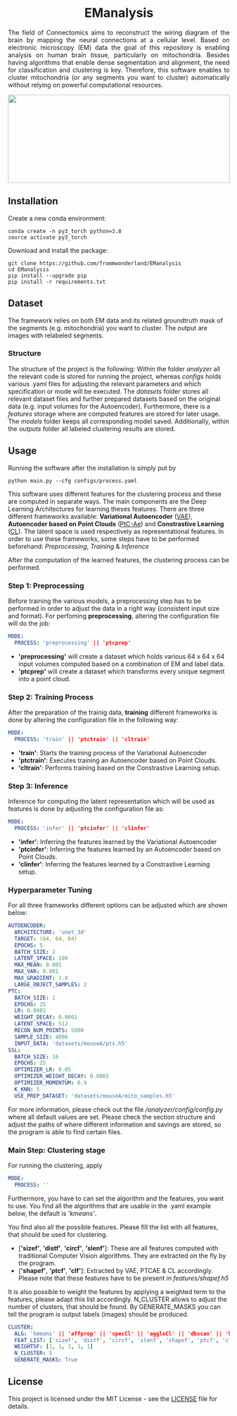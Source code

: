 <h1 align="center">
  <b>EManalysis</b><br>
</h1>

<p align="justify">
The field of Connectomics aims to reconstruct the wiring diagram of the brain by mapping the neural connections at a cellular level. Based on electronic microscopy (EM) data the goal of this repository is enabling analysis on human brain tissue, particularly on mitochondria. Besides having algorithms that enable dense segmentation and alignment, the need for classification and clustering is key. Therefore, this software enables to cluster mitochondria (or any segments you want to cluster) automatically without relying on powerful computational resources.
</p>


<p align="center">
  <img width="100%" height="200" src="https://github.com/frommwonderland/EManalysis/blob/main/resources/croped_gt_5_em_220.png">
</p>

## Installation
Create a new conda environment:
```
conda create -n py3_torch python=3.8
source activate py3_torch
```

Download and install the package:
```
git clone https://github.com/frommwonderland/EManalysis
cd EManalysis
pip install --upgrade pip
pip install -r requirements.txt
```

## Dataset
The framework relies on both EM data and its related groundtruth mask of the segments (e.g. mitochondria) you want to cluster. The output are images with relabeled segments.

### Structure
The structure of the project is the following:
Within the folder *analyzer* all the relevant code is stored for running the project, whereas *configs* holds various .yaml files for adjusting the relevant parameters and which specification or mode will be executed. The *datasets* folder stores  all relevant dataset files and further prepared datasets based on the original data (e.g. input volumes for the Autoencoder). Furthermore, there is a *features* storage where are computed features are stored for later usage. The *models* folder keeps all corresponding model saved. Additionally, within the *outputs* folder all labeled clustering results are stored.

## Usage
Running the software after the installation is simply put by
```
python main.py --cfg configs/process.yaml
```

This software uses different features for the clustering process and these are computed in separate ways. The main components are the Deep Learning Architectures for learning theses features. There are three different frameworks available: **Variational Autoencoder** ([VAE](https://github.com/AntixK/PyTorch-VAE)), **Autoencoder based on Point Clouds** ([PtC-Ae](https://arxiv.org/abs/1612.00593)) and **Constrastive Learning** ([CL](https://arxiv.org/abs/2002.05709)). The latent space is used respectively as representational features. In order to use these frameworks, some steps have to be performed beforehand: *Preprocessing*, *Training* \& *Inference*

After the computation of the learned features, the clustering process can be performed.

### Step 1: Preprocessing
Before training the various models, a preprocessing step has to be performed in order to adjust the data in a right way (consistent input size and format).
For perfoming **preprocessing**, altering the configuration file will do the job:
  ``` yaml
  MODE:
    PROCESS: 'preprocessing' || 'ptcprep'
  ```
- **'preprocessing'** will create a dataset which holds various 64 x 64 x 64 input volumes computed based on a combination of EM and label data.
- **'ptcprep'** will create a dataset which transforms every unique segment into a point cloud.

### Step 2: Training Process
After the preparation of the trainig data, **training** different frameworks is done by  altering the configuration file in the following way:
  ``` yaml
  MODE:
    PROCESS: 'train' || 'ptctrain' || 'cltrain'
  ```
- **'train'**: Starts the training process of the Variational Autoencoder
- **'ptctrain'**: Executes training an Autoencoder based on Point Clouds.
- **'cltrain'**: Performs training based on the Constrastive Learning setup.

### Step 3: Inference
Inference for computing the latent representation which will be used as features is done by adjusting the configuration file as:
  ``` yaml
  MODE:
    PROCESS: 'infer' || 'ptcinfer' || 'clinfer'
  ```
  - **'infer'**: Inferring the features learned by the Variational Autoencoder
  - **'ptcinfer'**: Inferring the features learned by an Autoencoder based on Point Clouds.
  - **'clinfer'**: Inferring the features learned by a Constrastive Learning setup.


### Hyperparameter Tuning
For all three frameworks different options can be adjusted which are shown below:
``` yaml
AUTOENCODER:
  ARCHITECTURE: 'unet_3d'
  TARGET: (64, 64, 64)
  EPOCHS: 5
  BATCH_SIZE: 2
  LATENT_SPACE: 100
  MAX_MEAN: 0.001
  MAX_VAR: 0.001
  MAX_GRADIENT: 1.0
  LARGE_OBJECT_SAMPLES: 2
PTC:
  BATCH_SIZE: 1
  EPOCHS: 25
  LR: 0.0001
  WEIGHT_DECAY: 0.0001
  LATENT_SPACE: 512
  RECON_NUM_POINTS: 5000
  SAMPLE_SIZE: 4096
  INPUT_DATA: 'datasets/mouseA/pts.h5'
SSL:
  BATCH_SIZE: 16
  EPOCHS: 25
  OPTIMIZER_LR: 0.05
  OPTIMIZER_WEIGHT_DECAY: 0.0005
  OPTIMIZER_MOMENTUM: 0.9
  K_KNN: 5
  USE_PREP_DATASET: 'datasets/mouseA/mito_samples.h5'
```
For more information, please check out the file */analyzer/config/config.py* where all default values are set. Please check the section structure and adjust the paths of where different information and savings are stored, so the program is able to find certain files.

### Main Step: Clustering stage
For running the clustering, apply
``` yaml
MODE:
  PROCESS: ''
```
Furthermore, you have to can set the algorithm and the features, you want to use. You find all the algorithms that are usable in the .yaml example below, the default is *'kmeans'*.

You find also all the possible features. Please fill the list with all features, that should be used for clustering.
- [**'sizef'**, **'distf'**, **'circf'**, **'slenf'**]: These are all features computed with traditional Computer Vision algorithms. They are extracted on the fly by the program.
- [**'shapef'**, **'ptcf'**, **'clf'**]: Extracted by VAE, PTCAE & CL accordingly. Please note that these features have to be present in *features/shapef.h5*

It is also possible to weight the features by applying a weighted term to the features, please adapt this list accordingly. N_CLUSTER allows to adjust the number of clusters, that should be found. By GENERATE_MASKS you can tell the program is output labels (images) should be produced.
``` yaml
CLUSTER:
  ALG: 'kmeans' || 'affprop' || 'specCl' || 'aggloCl' || 'dbscan' || 'hdbscan'
  FEAT_LIST: ['sizef', 'distf', 'circf', 'slenf', 'shapef', 'ptcf', 'clf']
  WEIGHTSF: [1, 1, 1, 1, 1]
  N_CLUSTER: 5
  GENERATE_MASKS: True
```

## License
This project is licensed under the MIT License - see the [LICENSE](https://github.com/frommwonderland/EManalysis/blob/main/LICENSE) file for details.

